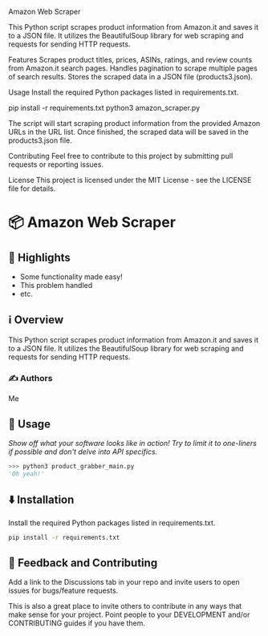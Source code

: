Amazon Web Scraper

This Python script scrapes product information from Amazon.it and saves it to a JSON file. It utilizes the BeautifulSoup library for web scraping and requests for sending HTTP requests.

Features
Scrapes product titles, prices, ASINs, ratings, and review counts from Amazon.it search pages.
Handles pagination to scrape multiple pages of search results.
Stores the scraped data in a JSON file (products3.json).





Usage
Install the required Python packages listed in requirements.txt.

pip install -r requirements.txt
python3 amazon_scraper.py

The script will start scraping product information from the provided Amazon URLs in the URL list.
Once finished, the scraped data will be saved in the products3.json file.

Contributing
Feel free to contribute to this project by submitting pull requests or reporting issues.

License
This project is licensed under the MIT License - see the LICENSE file for details.
# 📦 Amazon Web Scraper


## 🌟 Highlights

- Some functionality made easy!
- This problem handled
- etc.


## ℹ️ Overview

This Python script scrapes product information from Amazon.it and saves it to a JSON file. It utilizes the BeautifulSoup library for web scraping and requests for sending HTTP requests.


### ✍️ Authors

Me


## 🚀 Usage

*Show off what your software looks like in action! Try to limit it to one-liners if possible and don't delve into API specifics.*

```py
>>> python3 product_grabber_main.py
'Oh yeah!'
```


## ⬇️ Installation

Install the required Python packages listed in requirements.txt.

```bash
pip install -r requirements.txt
```


## 💭 Feedback and Contributing

Add a link to the Discussions tab in your repo and invite users to open issues for bugs/feature requests.

This is also a great place to invite others to contribute in any ways that make sense for your project. Point people to your DEVELOPMENT and/or CONTRIBUTING guides if you have them.
